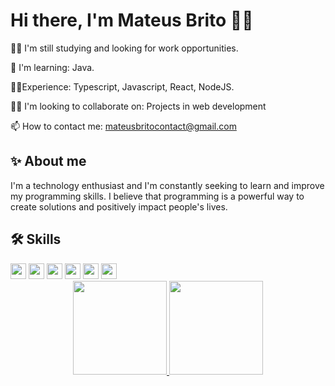 <h1>Hi there, I'm Mateus Brito 👋🏼</h1>
👩‍💻 I'm still studying and looking for work opportunities.

🧠 I'm learning: Java.

🐱‍🏍Experience: Typescript, Javascript, React, NodeJS.

👯‍♀️ I'm looking to collaborate on: Projects in web development

📫 How to contact me: mateusbritocontact@gmail.com

## ✨ About me
I'm a technology enthusiast and I'm constantly seeking to learn and improve my programming skills. I believe that programming is a powerful way to create solutions and positively impact people's lives.

## 🛠 Skills
<div align="left">
  <img height="25em" src="https://img.shields.io/badge/JavaScript-F7DF1E?style=for-the-badge&logo=javascript&logoColor=black"/>
  <img height="25em" src="https://img.shields.io/badge/HTML5-E34F26?style=for-the-badge&logo=html5&logoColor=white"/>
  <img height="25em" src="https://img.shields.io/badge/CSS3-1572B6?style=for-the-badge&logo=css3&logoColor=white"/>
  <img height="25em" src="https://img.shields.io/badge/React-20232A?style=for-the-badge&logo=react&logoColor=61DAFB"/>
  <img height="25em" src="https://img.shields.io/badge/TypeScript-007ACC?style=for-the-badge&logo=typescript&logoColor=white" />
  <img height="25em" src="https://img.shields.io/badge/Java-ED8B00?style=for-the-badge&logo=openjdk&logoColor=white" />

</div>
<div align="center">
 <a href="https://github.com/Mateusbrito1">
 <img height="150em" src="https://github-readme-stats.vercel.app/api?username=Mateusbrito1&show_icons=true&theme=radical"/>
 <img height="150em" src="https://github-readme-stats.vercel.app/api/top-langs/?username=Mateusbrito1&layout=compact&langs_count=7&theme=radical"/>
</div>
  


